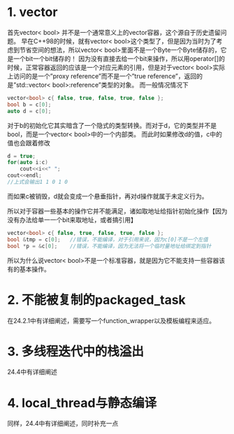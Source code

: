 # 1. vector<bool>

首先vector< bool> 并不是一个通常意义上的vector容器，这个源自于历史遗留问题。
早在C++98的时候，就有vector< bool>这个类型了，但是因为当时为了考虑到节省空间的想法，所以vector< bool>里面不是一个Byte一个Byte储存的，它是一个bit一个bit储存的！
因为没有直接去给一个bit来操作，所以用operator[]的时候，正常容器返回的应该是一个对应元素的引用，但是对于vector< bool>实际上访问的是一个”proxy reference”而不是一个”true reference”，返回的是”std::vector< bool>:reference”类型的对象。
而一般情况情况下

```c++
vector<bool> c{ false, true, false, true, false };
bool b = c[0];
auto d = c[0];

```

对于b的初始化它其实暗含了一个隐式的类型转换。而对于d，它的类型并不是bool，而是一个vector< bool>中的一个内部类。
而此时如果修改d的值，c中的值也会跟着修改

```c++
d = true;
for(auto i:c)
    cout<<i<<" ";
cout<<endl;
//上式会输出1 1 0 1 0
```

而如果c被销毁，d就会变成一个悬垂指针，再对d操作就属于未定义行为。

所以对于容器一些基本的操作它并不能满足，诸如取地址给指针初始化操作【因为没有办法给单一一个bit来取地址，或者搞引用】

```c++
vector<bool> c{ false, true, false, true, false };
bool &tmp = c[0];   //错误，不能编译，对于引用来说，因为c[0]不是一个左值
bool *p = &c[0];    //错误，不能编译，因为无法将一个临时量地址给绑定到指针
```

所以为什么说vector< bool>不是一个标准容器，就是因为它不能支持一些容器该有的基本操作。







# 2. 不能被复制的packaged_task

在24.2.1中有详细阐述，需要写一个function_wrapper以及模板编程来适应。



# 3. 多线程迭代中的栈溢出

24.4中有详细阐述

# 4. local_thread与静态编译

同样，24.4中有详细阐述，同时补充一点

